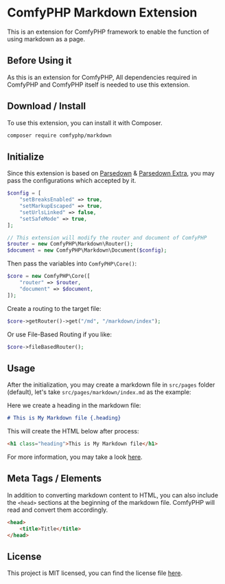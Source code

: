 # ComfyPHP Markdown Extension

This is an extension for ComfyPHP framework to enable the function of using markdown as a page.

## Before Using it

As this is an extension for ComfyPHP, All dependencies required in ComfyPHP and ComfyPHP itself is needed to use this extension.

## Download / Install

To use this extension, you can install it with Composer.

```bash
composer require comfyphp/markdown
```

## Initialize

Since this extension is based on <a href="https://github.com/erusev/parsedown" target="_blank" rel="noreferrer noopener">Parsedown</a> & <a href="https://github.com/erusev/parsedown-extra" target="_blank" rel="noreferrer noopener">Parsedown Extra</a>, you may pass the configurations which accepted by it.

```php
$config = [
    "setBreaksEnabled" => true,
    "setMarkupEscaped" => true,
    "setUrlsLinked" => false,
    "setSafeMode" => true,
];

// This extension will modify the router and document of ComfyPHP
$router = new ComfyPHP\Markdown\Router();
$document = new ComfyPHP\Markdown\Document($config);
```

Then pass the variables into `ComfyPHP\Core()`:

```php
$core = new ComfyPHP\Core([
    "router" => $router,
    "document" => $document,
]);
```

Create a routing to the target file:

```php
$core->getRouter()->get("/md", "/markdown/index");
```

Or use File-Based Routing if you like:

```php
$core->fileBasedRouter();
```

## Usage

After the initialization, you may create a markdown file in `src/pages` folder (default), let's take `src/pages/markdown/index.md` as the example:

Here we create a heading in the markdown file:

```markdown
# This is My Markdown file {.heading}
```

This will create the HTML below after process:

```html
<h1 class="heading">This is My Markdown file</h1>
```

For more information, you may take a look <a href="https://michelf.ca/projects/php-markdown/extra/" target="_blank" rel="noreferrer noopener">here</a>.

## Meta Tags / Elements

In addition to converting markdown content to HTML, you can also include the `<head>` sections at the beginning of the markdown file. ComfyPHP will read and convert them accordingly.

```markdown
<head>
    <title>Title</title>
</head>
```

## License

This project is MIT licensed, you can find the license file [here](./LICENSE).
